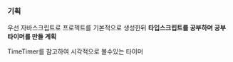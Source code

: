 ### 기획

우선 자바스크립트로 프로젝트를 기본적으로 생성한뒤 
**타입스크립트를 공부하며 공부 타이머를 만들 계획**

TimeTimer를 참고하여 시각적으로 볼수있는 타이머
